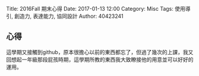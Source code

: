 Title: 2016Fall 期末心得
Date: 2017-01-13 12:00
Category: Misc
Tags: 使用導引, 創造力, 表達能力, 協同設計
Author: 40423241

## 心得

這學期又接觸到github，原本很擔心以前的東西都忘了，但過了幾次的上課，我又回想起一年級那段屁孩時期，這學期所教的東西我大致瞭接他的用意並可以好好的運用。







 

